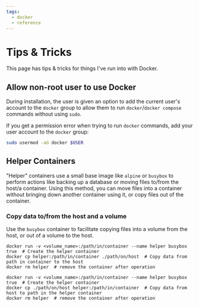 ```yaml
---
tags:
  - docker
  - reference
---
```


# Tips & Tricks

This page has tips & tricks for things I've run into with Docker.

## Allow non-root user to use Docker

During installation, the user is given an option to add the current user's account to the `docker` group to allow them to run `docker`/`docker compose` commands without using `sudo`.

If you get a permission error when trying to run `docker` commands, add your user account to the `docker` group:

```bash title="Add user to Docker group" linenums="1"
sudo usermod -aG docker $USER
```

## Helper Containers

"Helper" containers use a small base image like `alpine` or `busybox` to perform actions like backing up a database or moving files to/from the host/a container. Using this method, you can move files into a container without bringing down another container using it, or copy files out of the container.

### Copy data to/from the host and a volume

Use the `busybox` container to facilitate copying files into a volume from the host, or out of a volume to the host.

```shell title="Copy volume data to host" linenums="1"
docker run -v <volume_name>:/path/in/container --name helper busybox true  # Create the helper container
docker cp helper:/path/in/container ./path/on/host  # Copy data from path in container to the host
docker rm helper  # remove the container after operation
```

```shell title="Copy host data into a volume" linenums="1"
docker run -v <volume_name>:/path/in/container --name helper busybox true  # Create the helper container
docker cp ./path/on/host helper:/path/in/container  # Copy data from host to path in the helper container
docker rm helper  # remove the container after operation
```

